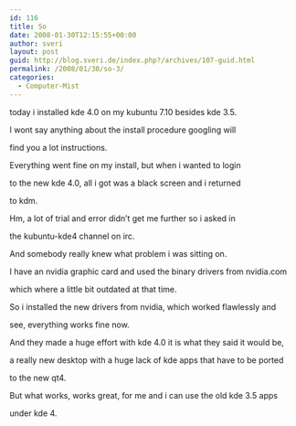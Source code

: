 ```yaml
---
id: 116
title: So
date: 2008-01-30T12:15:55+00:00
author: sveri
layout: post
guid: http://blog.sveri.de/index.php?/archives/107-guid.html
permalink: /2008/01/30/so-3/
categories:
  - Computer-Mist
---
```

today i installed kde 4.0 on my kubuntu 7.10 besides kde 3.5.

I wont say anything about the install procedure googling will
  
find you a lot instructions.

Everything went fine on my install, but when i wanted to login
  
to the new kde 4.0, all i got was a black screen and i returned
  
to kdm.
  
Hm, a lot of trial and error didn&#8217;t get me further so i asked in
  
the kubuntu-kde4 channel on irc.
  
And somebody really knew what problem i was sitting on.

I have an nvidia graphic card and used the binary drivers from nvidia.com
  
which where a little bit outdated at that time.
  
So i installed the new drivers from nvidia, which worked flawlessly and
  
see, everything works fine now.

And they made a huge effort with kde 4.0 it is what they said it would be,
  
a really new desktop with a huge lack of kde apps that have to be ported
  
to the new qt4.

But what works, works great, for me and i can use the old kde 3.5 apps
  
under kde 4.